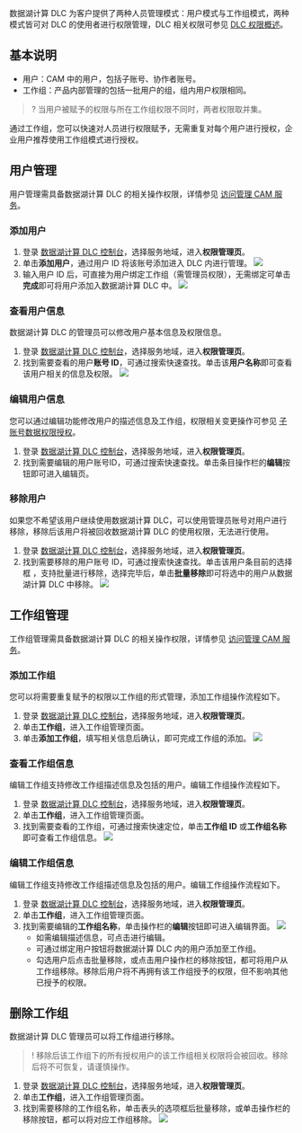 数据湖计算 DLC 为客户提供了两种人员管理模式：用户模式与工作组模式，两种模式皆可对 DLC 的使用者进行权限管理，DLC 相关权限可参见 [DLC 权限概述](https://cloud.tencent.com/document/product/1342/61548)。

## 基本说明
- 用户：CAM 中的用户，包括子账号、协作者账号。
- 工作组：产品内部管理的包括一批用户的组，组内用户权限相同。

>? 当用户被赋予的权限与所在工作组权限不同时，两者权限取并集。

通过工作组，您可以快速对人员进行权限赋予，无需重复对每个用户进行授权，企业用户推荐使用工作组模式进行授权。

## 用户管理
用户管理需具备数据湖计算 DLC 的相关操作权限，详情参见 [访问管理 CAM 服务](https://cloud.tencent.com/document/product/1342/61975)。

### 添加用户
1. 登录 [数据湖计算 DLC 控制台](https://console.cloud.tencent.com/dlc)，选择服务地域，进入**权限管理页**。
2. 单击**添加用户**，通过用户 ID 将该账号添加进入 DLC 内进行管理。
![](https://qcloudimg.tencent-cloud.cn/raw/99929797fc15ef4ef3751fbf4873d18b.png)
3. 输入用户 ID 后，可直接为用户绑定工作组（需管理员权限），无需绑定可单击**完成**即可将用户添加入数据湖计算 DLC 中。
![](https://qcloudimg.tencent-cloud.cn/raw/9f847b8c3f0dec409b570b5f4b72d404.png)

### 查看用户信息
数据湖计算 DLC 的管理员可以修改用户基本信息及权限信息。
1. 登录 [数据湖计算 DLC 控制台](https://console.cloud.tencent.com/dlc)，选择服务地域，进入**权限管理页**。
2. 找到需要查看的用户**账号 ID**，可通过搜索快速查找。单击该**用户名称**即可查看该用户相关的信息及权限。
![](https://qcloudimg.tencent-cloud.cn/raw/8888f764fc951eed8b55a2bda2b83b6e.png)

### 编辑用户信息
您可以通过编辑功能修改用户的描述信息及工作组，权限相关变更操作可参见 [子账号数据权限授权](https://cloud.tencent.com/document/product/1342/61976)。
1. 登录 [数据湖计算 DLC 控制台](https://console.cloud.tencent.com/dlc)，选择服务地域，进入**权限管理页**。
2. 找到需要编辑的用户账号ID，可通过搜索快速查找。单击条目操作栏的**编辑**按钮即可进入编辑页。

### 移除用户
如果您不希望该用户继续使用数据湖计算 DLC，可以使用管理员账号对用户进行移除，移除后该用户将被回收数据湖计算 DLC 的使用权限，无法进行使用。
1. 登录 [数据湖计算 DLC 控制台](https://console.cloud.tencent.com/dlc)，选择服务地域，进入**权限管理页**。
2. 找到需要移除的用户账号 ID，可通过搜索快速查找。单击该用户条目前的选择框 ，支持批量进行移除，选择完毕后，单击**批量移除**即可将选中的用户从数据湖计算 DLC 中移除。
![](https://qcloudimg.tencent-cloud.cn/raw/b342ddf9e2eae86ac3fc4e58f0b11234.png)

## 工作组管理
工作组管理需具备数据湖计算 DLC 的相关操作权限，详情参见 [访问管理 CAM 服务](https://cloud.tencent.com/document/product/1342/61975)。

### 添加工作组
您可以将需要重复赋予的权限以工作组的形式管理，添加工作组操作流程如下。
1. 登录 [数据湖计算 DLC 控制台](https://console.cloud.tencent.com/dlc)，选择服务地域，进入**权限管理页**。
2. 单击**工作组**，进入工作组管理页面。
3. 单击**添加工作组**，填写相关信息后确认，即可完成工作组的添加。
![](https://qcloudimg.tencent-cloud.cn/raw/5092b39214012bdd9035449dd5339679.png)

### 查看工作组信息
编辑工作组支持修改工作组描述信息及包括的用户。编辑工作组操作流程如下。
1. 登录 [数据湖计算 DLC 控制台](https://console.cloud.tencent.com/dlc)，选择服务地域，进入**权限管理页**。
2. 单击**工作组**，进入工作组管理页面。
3. 找到需要查看的工作组，可通过搜索快速定位，单击**工作组 ID** 或**工作组名称**即可查看工作组信息。
![](https://qcloudimg.tencent-cloud.cn/raw/62b1b121fd1f1babae2e32a9b77c7e5b.png)

### 编辑工作组信息
编辑工作组支持修改工作组描述信息及包括的用户。编辑工作组操作流程如下。
1. 登录 [数据湖计算 DLC 控制台](https://console.cloud.tencent.com/dlc)，选择服务地域，进入**权限管理页**。
2. 单击**工作组**，进入工作组管理页面。
3. 找到需要编辑的**工作组名称**，单击操作栏的**编辑**按钮即可进入编辑界面。
![](https://qcloudimg.tencent-cloud.cn/raw/82c98e726530a29161770ddc6c6cba47.png)
	- 如需编辑描述信息，可点击进行编辑。
	- 可通过绑定用户按钮将数据湖计算 DLC 内的用户添加至工作组。
	- 勾选用户后点击批量移除，或点击用户操作栏的移除按钮，都可将用户从工作组移除。移除后用户将不再拥有该工作组授予的权限，但不影响其他已授予的权限。

## 删除工作组
数据湖计算 DLC 管理员可以将工作组进行移除。
>! 移除后该工作组下的所有授权用户的该工作组相关权限将会被回收。移除后将不可恢复，请谨慎操作。

1. 登录 [数据湖计算 DLC 控制台](https://console.cloud.tencent.com/dlc)，选择服务地域，进入**权限管理页**。
2. 单击**工作组**，进入工作组管理页面。
3. 找到需要移除的工作组名称，单击表头的选项框后批量移除，或单击操作栏的移除按钮，都可以将对应工作组移除。
![](https://qcloudimg.tencent-cloud.cn/raw/19c749126f465dcc29193d3327defc8d.png)


